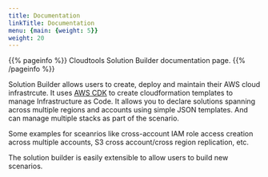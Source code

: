 ```yaml
---
title: Documentation
linkTitle: Documentation
menu: {main: {weight: 5}}
weight: 20
---
```


{{% pageinfo %}}
Cloudtools Solution Builder documentation page.
{{% /pageinfo %}}

Solution Builder allows users to create, deploy and maintain their AWS cloud
infrastrcute. It uses [AWS CDK](https://docs.aws.amazon.com/cdk/api/v2/) to create 
cloudformation templates to manage Infrastructure as Code.
It allows you to declare solutions spanning across multiple regions and accounts
using simple JSON templates. And can manage multiple stacks as part of the scenario.

Some examples for sceanrios like cross-account IAM role access creation across 
multiple accounts, S3 cross account/cross region replication, etc. 

The solution builder is easily extensible to allow users to build new scenarios.

